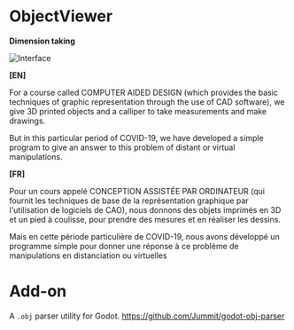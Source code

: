# ObjectViewer

**Dimension taking**


![Interface](https://img.itch.zone/aW1hZ2UvOTAyMjk0LzUwOTQ2MDYucG5n/original/vRz94m.png)

**[EN]**  

For a course called COMPUTER AIDED DESIGN (which provides the basic techniques of graphic representation through the use of CAD software), we give 3D printed objects and a calliper to take measurements and make drawings.  

But in this particular period of COVID-19, we have developed a simple program to give an answer to this problem of distant or virtual manipulations.

**[FR]**

Pour un cours appelé CONCEPTION ASSISTÉE PAR ORDINATEUR​ (qui fournit les techniques de base de la représentation graphique par l'utilisation de logiciels de CAO), nous donnons des objets imprimés en 3D et un pied à coulisse, pour prendre des mesures et en réaliser les dessins.

Mais en cette période particulière de COVID-19, nous avons développé un programme simple pour donner une réponse à ce problème de manipulations en distanciation ou virtuelles

# Add-on
A `.obj` parser utility for Godot. https://github.com/Jummit/godot-obj-parser